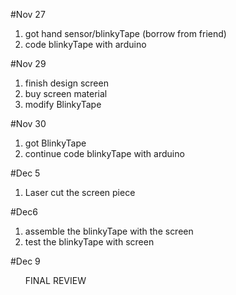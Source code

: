 

#Nov 27 
<ol>
  <li>got hand sensor/blinkyTape (borrow from friend)</li>
  <li>code blinkyTape with arduino</li>
</ol>
#Nov 29
<ol>
  <li>finish design screen</li>
  <li>buy screen material</li>
  <li>modify BlinkyTape</li>
</ol>
#Nov 30
<ol>
  <li>got BlinkyTape</li>
  <li>continue code blinkyTape with arduino</li>
</ol>

#Dec 5
<ol>
  <li>Laser cut the screen piece</li>
 </ol>
 
#Dec6
 <ol>
  <li>assemble the blinkyTape with the screen</li>
  <li>test the blinkyTape with screen</li>
</ol>

#Dec 9
<ol>
 FINAL REVIEW
</ol>
